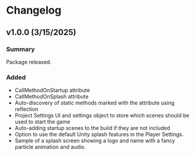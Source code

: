 # Changelog

## v1.0.0 (3/15/2025)

### Summary

Package released.

### Added

- CallMethodOnStartup attribute
- CallMethodOnSplash attribute
- Auto-discovery of static methods marked with the attribute using reflection
- Project Settings UI and settings object to store which scenes should be used to start the game
- Auto-adding startup scenes to the build if they are not included
- Option to use the default Unity splash features in the Player Settings.
- Sample of a splash screen showing a logo and name with a fancy particle animation and audio. 